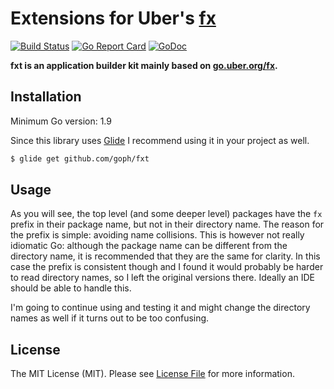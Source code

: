 # Extensions for Uber's [fx](https://github.com/uber-go/fx)

[![Build Status](https://img.shields.io/travis/goph/fxt.svg?style=flat-square)](https://travis-ci.org/goph/fxt)
[![Go Report Card](https://goreportcard.com/badge/github.com/goph/fxt?style=flat-square)](https://goreportcard.com/report/github.com/goph/fxt)
[![GoDoc](http://img.shields.io/badge/godoc-reference-5272B4.svg?style=flat-square)](https://godoc.org/github.com/goph/fxt)


**fxt is an application builder kit mainly based on [go.uber.org/fx](https://go.uber.org/fx).**


## Installation

Minimum Go version: 1.9

Since this library uses [Glide](http://glide.sh/) I recommend using it in your
project as well.

```bash
$ glide get github.com/goph/fxt
```

## Usage

As you will see, the top level (and some deeper level) packages have the `fx` prefix in their package name,
but not in their directory name. The reason for the prefix is simple: avoiding name collisions.
This is however not really idiomatic Go: although the package name can be different from the directory name,
it is recommended that they are the same for clarity. In this case the prefix is consistent though and I found it
would probably be harder to read directory names, so I left the original versions there. Ideally an IDE
should be able to handle this.

I'm going to continue using and testing it and might change the directory names as well if it turns out
to be too confusing. 


## License

The MIT License (MIT). Please see [License File](LICENSE) for more information.
